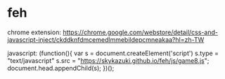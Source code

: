 # feh

chrome extension: https://chrome.google.com/webstore/detail/css-and-javascript-inject/ckddknfdmcemedlmmebildepcmneakaa?hl=zh-TW

javascript:
(function(){
  var s = document.createElement('script')
  s.type = "text/javascript"
  s.src = "https://skykazuki.github.io/feh/js/game8.js";
  document.head.appendChild(s);
})();
